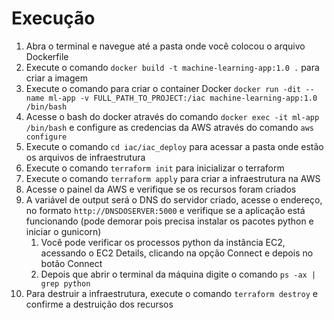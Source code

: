# Execução

1. Abra o terminal e navegue até a pasta onde você colocou o arquivo Dockerfile
2. Execute o comando `docker build -t machine-learning-app:1.0 .` para criar a imagem
3. Execute o comando para criar o container Docker `docker run -dit --name ml-app -v FULL_PATH_TO_PROJECT:/iac machine-learning-app:1.0 /bin/bash`
4. Acesse o bash do docker através do comando `docker exec -it ml-app /bin/bash` e configure as credencias da AWS através do comando `aws configure`
5. Execute o comando `cd iac/iac_deploy` para acessar a pasta onde estão os arquivos de infraestrutura
6. Execute o comando `terraform init` para inicializar o terraform
7. Execute o comando `terraform apply` para criar a infraestrutura na AWS
8. Acesse o painel da AWS e verifique se os recursos foram criados
9. A variável de output será o DNS do servidor criado, acesse o endereço, no formato `http://DNSDOSERVER:5000` e verifique se a aplicação está funcionando (pode demorar pois precisa instalar os pacotes python e iniciar o gunicorn)
   1.  Você pode verificar os processos python da instância EC2, acessando o EC2 Details, clicando na opção Connect e depois no botão Connect
   2.  Depois que abrir o terminal da máquina digite o comando `ps -ax | grep python`
10. Para destruir a infraestrutura, execute o comando `terraform destroy` e confirme a destruição dos recursos
